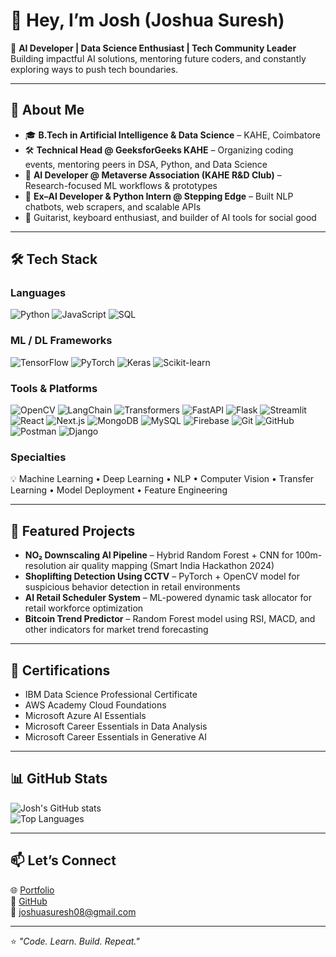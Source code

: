# 👋 Hey, I’m Josh (Joshua Suresh)

🚀 **AI Developer | Data Science Enthusiast | Tech Community Leader**  
Building impactful AI solutions, mentoring future coders, and constantly exploring ways to push tech boundaries.

---

## 🧠 About Me
- 🎓 **B.Tech in Artificial Intelligence & Data Science** – KAHE, Coimbatore   
- 🛠 **Technical Head @ GeeksforGeeks KAHE** – Organizing coding events, mentoring peers in DSA, Python, and Data Science  
- 🤖 **AI Developer @ Metaverse Association (KAHE R&D Club)** – Research-focused ML workflows & prototypes  
- 💼 **Ex–AI Developer & Python Intern @ Stepping Edge** – Built NLP chatbots, web scrapers, and scalable APIs  
- 🎸 Guitarist, keyboard enthusiast, and builder of AI tools for social good

---

## 🛠 Tech Stack

### Languages
![Python](https://img.shields.io/badge/Python-3776AB?style=for-the-badge&logo=python&logoColor=white)
![JavaScript](https://img.shields.io/badge/JavaScript-F7DF1E?style=for-the-badge&logo=javascript&logoColor=black)
![SQL](https://img.shields.io/badge/SQL-003B57?style=for-the-badge&logo=database&logoColor=white)

### ML / DL Frameworks
![TensorFlow](https://img.shields.io/badge/TensorFlow-FF6F00?style=for-the-badge&logo=tensorflow&logoColor=white)
![PyTorch](https://img.shields.io/badge/PyTorch-EE4C2C?style=for-the-badge&logo=pytorch&logoColor=white)
![Keras](https://img.shields.io/badge/Keras-D00000?style=for-the-badge&logo=keras&logoColor=white)
![Scikit-learn](https://img.shields.io/badge/Scikit--learn-F7931E?style=for-the-badge&logo=scikit-learn&logoColor=white)

### Tools & Platforms
![OpenCV](https://img.shields.io/badge/OpenCV-5C3EE8?style=for-the-badge&logo=opencv&logoColor=white)
![LangChain](https://img.shields.io/badge/LangChain-1C3C3C?style=for-the-badge&logoColor=white)
![Transformers](https://img.shields.io/badge/Transformers-FFCC00?style=for-the-badge&logo=huggingface&logoColor=black)
![FastAPI](https://img.shields.io/badge/FastAPI-009688?style=for-the-badge&logo=fastapi&logoColor=white)
![Flask](https://img.shields.io/badge/Flask-000000?style=for-the-badge&logo=flask&logoColor=white)
![Streamlit](https://img.shields.io/badge/Streamlit-FF4B4B?style=for-the-badge&logo=streamlit&logoColor=white)
![React](https://img.shields.io/badge/React-61DAFB?style=for-the-badge&logo=react&logoColor=black)
![Next.js](https://img.shields.io/badge/Next.js-000000?style=for-the-badge&logo=next.js&logoColor=white)
![MongoDB](https://img.shields.io/badge/MongoDB-47A248?style=for-the-badge&logo=mongodb&logoColor=white)
![MySQL](https://img.shields.io/badge/MySQL-4479A1?style=for-the-badge&logo=mysql&logoColor=white)
![Firebase](https://img.shields.io/badge/Firebase-FFCA28?style=for-the-badge&logo=firebase&logoColor=black)
![Git](https://img.shields.io/badge/Git-F05032?style=for-the-badge&logo=git&logoColor=white)
![GitHub](https://img.shields.io/badge/GitHub-181717?style=for-the-badge&logo=github&logoColor=white)
![Postman](https://img.shields.io/badge/Postman-FF6C37?style=for-the-badge&logo=postman&logoColor=white)
![Django](https://img.shields.io/badge/Django-092E20?style=for-the-badge&logo=django&logoColor=white)

### Specialties
💡 Machine Learning • Deep Learning • NLP • Computer Vision • Transfer Learning • Model Deployment • Feature Engineering

---

## 📌 Featured Projects
- **NO₂ Downscaling AI Pipeline** – Hybrid Random Forest + CNN for 100m-resolution air quality mapping (Smart India Hackathon 2024)  
- **Shoplifting Detection Using CCTV** – PyTorch + OpenCV model for suspicious behavior detection in retail environments  
- **AI Retail Scheduler System** – ML-powered dynamic task allocator for retail workforce optimization  
- **Bitcoin Trend Predictor** – Random Forest model using RSI, MACD, and other indicators for market trend forecasting  

---

## 📜 Certifications
- IBM Data Science Professional Certificate  
- AWS Academy Cloud Foundations  
- Microsoft Azure AI Essentials  
- Microsoft Career Essentials in Data Analysis  
- Microsoft Career Essentials in Generative AI  

---

## 📊 GitHub Stats
![Josh's GitHub stats](https://github-readme-stats.vercel.app/api?username=joshhuu&show_icons=true&theme=tokyonight)  
![Top Languages](https://github-readme-stats.vercel.app/api/top-langs/?username=joshhuu&layout=compact&theme=tokyonight)

---

## 📫 Let’s Connect
🌐 [Portfolio](https://www.joshuas.me)  
💼 [GitHub](https://github.com/joshhuu)  
📧 joshuasuresh08@gmail.com  

---

⭐ *"Code. Learn. Build. Repeat."*
